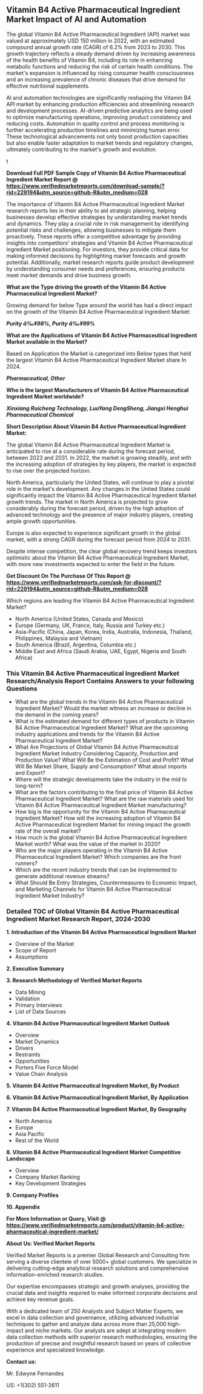 <h2>Vitamin B4 Active Pharmaceutical Ingredient Market Impact of AI and Automation</h2><p>The global Vitamin B4 Active Pharmaceutical Ingredient (API) market was valued at approximately USD 150 million in 2022, with an estimated compound annual growth rate (CAGR) of 6.2% from 2023 to 2030. This growth trajectory reflects a steady demand driven by increasing awareness of the health benefits of Vitamin B4, including its role in enhancing metabolic functions and reducing the risk of certain health conditions. The market's expansion is influenced by rising consumer health consciousness and an increasing prevalence of chronic diseases that drive demand for effective nutritional supplements.</p><p>AI and automation technologies are significantly reshaping the Vitamin B4 API market by enhancing production efficiencies and streamlining research and development processes. AI-driven predictive analytics are being used to optimize manufacturing operations, improving product consistency and reducing costs. Automation in quality control and process monitoring is further accelerating production timelines and minimizing human error. These technological advancements not only boost production capacities but also enable faster adaptation to market trends and regulatory changes, ultimately contributing to the market's growth and evolution.</p>t</p><p id="" class=""><strong>Download Full PDF Sample Copy of Vitamin B4 Active Pharmaceutical Ingredient Market Report @ <a href="https://www.verifiedmarketreports.com/download-sample/?rid=229194&utm_source=github-R&utm_medium=028" target="_blank">https://www.verifiedmarketreports.com/download-sample/?rid=229194&utm_source=github-R&utm_medium=028</a></strong></p><p>The importance of&nbsp;Vitamin B4 Active Pharmaceutical Ingredient Market research reports lies in their ability to aid strategic planning, helping businesses develop effective strategies by understanding market trends and dynamics. They play a crucial role in risk management by identifying potential risks and challenges, allowing businesses to mitigate them proactively. These reports offer a competitive advantage by providing insights into competitors' strategies and Vitamin B4 Active Pharmaceutical Ingredient Market positioning. For investors, they provide critical data for making informed decisions by highlighting market forecasts and growth potential. Additionally, market research reports guide product development by understanding consumer needs and preferences, ensuring products meet market demands and drive business growth.</p><p><strong>What are the&nbsp;Type driving the growth of the Vitamin B4 Active Pharmaceutical Ingredient Market?</strong></p><p id="" class="">Growing demand for below Type around the world has had a direct impact on the growth of the Vitamin B4 Active Pharmaceutical Ingredient Market:</p><em><strong>Purity â‰¥98%, Purity â‰¥99%</strong></em></p><strong>What are the&nbsp;Applications&nbsp;of Vitamin B4 Active Pharmaceutical Ingredient Market available in the Market?</strong></p><p id="" class="">Based on Application the Market is categorized into Below types that held the largest Vitamin B4 Active Pharmaceutical Ingredient Market share In 2024.</p><em><strong>Pharmaceutical, Other</strong></em></p><strong>Who is the largest Manufacturers of Vitamin B4 Active Pharmaceutical Ingredient Market worldwide?</strong></p><p><em><strong>Xinxiang Ruicheng Technology, LuoYang DengSheng, Jiangxi Henghui Pharmaceutical Chemical</strong></em></p><p id="" class=""><strong>Short Description About Vitamin B4 Active Pharmaceutical Ingredient Market:</strong></p><p>The global Vitamin B4 Active Pharmaceutical Ingredient Market is anticipated to rise at a considerable rate during the forecast period, between 2023 and 2031. In 2022, the market is growing steadily, and with the increasing adoption of strategies by key players, the market is expected to rise over the projected horizon.</p><p>North America, particularly the United States, will continue to play a pivotal role in the market's development. Any changes in the United States could significantly impact the Vitamin B4 Active Pharmaceutical Ingredient Market growth trends. The market in North America is projected to grow considerably during the forecast period, driven by the high adoption of advanced technology and the presence of major industry players, creating ample growth opportunities.</p><p>Europe is also expected to experience significant growth in the global market, with a strong CAGR during the forecast period from 2024 to 2031.</p><p>Despite intense competition, the clear global recovery trend keeps investors optimistic about the Vitamin B4 Active Pharmaceutical Ingredient Market, with more new investments expected to enter the field in the future.</p><p id="" class=""><strong>Get Discount On The Purchase Of This Report @ <a href="https://www.verifiedmarketreports.com/ask-for-discount/?rid=229194&utm_source=github-R&utm_medium=028" target="_blank">https://www.verifiedmarketreports.com/ask-for-discount/?rid=229194&utm_source=github-R&utm_medium=028</a></strong></p>Which regions are leading the Vitamin B4 Active Pharmaceutical Ingredient Market?</p><ul><li>North America (United States, Canada and Mexico)</li><li>Europe (Germany, UK, France, Italy, Russia and Turkey etc.)</li><li>Asia-Pacific (China, Japan, Korea, India, Australia, Indonesia, Thailand, Philippines, Malaysia and Vietnam)</li><li>South America (Brazil, Argentina, Columbia etc.)</li><li>Middle East and Africa (Saudi Arabia, UAE, Egypt, Nigeria and South Africa)</li></ul><h3 id="" class="">This Vitamin B4 Active Pharmaceutical Ingredient Market Research/Analysis Report Contains Answers to your following Questions</h3><ul><li>What are the global trends in the Vitamin B4 Active Pharmaceutical Ingredient Market? Would the market witness an increase or decline in the demand in the coming years?</li><li>What is the estimated demand for different types of products in Vitamin B4 Active Pharmaceutical Ingredient Market? What are the upcoming industry applications and trends for the Vitamin B4 Active Pharmaceutical Ingredient Market?</li><li>What Are Projections of Global Vitamin B4 Active Pharmaceutical Ingredient Market Industry Considering Capacity, Production and Production Value? What Will Be the Estimation of Cost and Profit? What Will Be Market Share, Supply and Consumption? What about imports and Export?</li><li>Where will the strategic developments take the industry in the mid to long-term?</li><li>What are the factors contributing to the final price of Vitamin B4 Active Pharmaceutical Ingredient Market? What are the raw materials used for Vitamin B4 Active Pharmaceutical Ingredient Market manufacturing?</li><li>How big is the opportunity for the Vitamin B4 Active Pharmaceutical Ingredient Market? How will the increasing adoption of Vitamin B4 Active Pharmaceutical Ingredient Market for mining impact the growth rate of the overall market?</li><li>How much is the global Vitamin B4 Active Pharmaceutical Ingredient Market worth? What was the value of the market In 2020?</li><li>Who are the major players operating in the Vitamin B4 Active Pharmaceutical Ingredient Market? Which companies are the front runners?</li><li>Which are the recent industry trends that can be implemented to generate additional revenue streams?</li><li>What Should Be Entry Strategies, Countermeasures to Economic Impact, and Marketing Channels for Vitamin B4 Active Pharmaceutical Ingredient Market Industry?</li></ul><h3 id="" class="">Detailed TOC of Global Vitamin B4 Active Pharmaceutical Ingredient Market Research Report, 2024-2030</h3><p id="" class=""><strong>1. Introduction of the Vitamin B4 Active Pharmaceutical Ingredient Market</strong></p><ul><li>Overview of the Market</li><li>Scope of Report</li><li>Assumptions</li></ul><p id="" class=""><strong>2. Executive Summary</strong></p><p id="" class=""><strong>3. Research Methodology of Verified Market Reports</strong></p><ul><li>Data Mining</li><li>Validation</li><li>Primary Interviews</li><li>List of Data Sources</li></ul><p id="" class=""><strong>4. Vitamin B4 Active Pharmaceutical Ingredient Market Outlook</strong></p><ul><li>Overview</li><li>Market Dynamics</li><li>Drivers</li><li>Restraints</li><li>Opportunities</li><li>Porters Five Force Model</li><li>Value Chain Analysis</li></ul><p id="" class=""><strong>5. Vitamin B4 Active Pharmaceutical Ingredient Market, By Product</strong></p><p id="" class=""><strong>6. Vitamin B4 Active Pharmaceutical Ingredient Market, By Application</strong></p><p id="" class=""><strong>7. Vitamin B4 Active Pharmaceutical Ingredient Market, By Geography</strong></p><ul><li>North America</li><li>Europe</li><li>Asia Pacific</li><li>Rest of the World</li></ul><p id="" class=""><strong>8. Vitamin B4 Active Pharmaceutical Ingredient Market Competitive Landscape</strong></p><ul><li>Overview</li><li>Company Market Ranking</li><li>Key Development Strategies</li></ul><p id="" class=""><strong>9. Company Profiles</strong></p><p id="" class=""><strong>10. Appendix</strong></p><p id="" class=""><strong>For More Information or Query, Visit @ <a href="https://www.verifiedmarketreports.com/product/vitamin-b4-active-pharmaceutical-ingredient-market/" target="_blank">https://www.verifiedmarketreports.com/product/vitamin-b4-active-pharmaceutical-ingredient-market/</a></strong></p><p id="" class=""><strong>About Us: Verified Market Reports</strong></p><p id="" class="">Verified Market Reports is a premier Global Research and Consulting firm serving a diverse clientele of over 5000+ global customers. We specialize in delivering cutting-edge analytical research solutions and comprehensive information-enriched research studies.</p><p id="" class="">Our expertise encompasses strategic and growth analyses, providing the crucial data and insights required to make informed corporate decisions and achieve key revenue goals.</p><p id="" class="">With a dedicated team of 250 Analysts and Subject Matter Experts, we excel in data collection and governance, utilizing advanced industrial techniques to gather and analyze data across more than 25,000 high-impact and niche markets. Our analysts are adept at integrating modern data collection methods with superior research methodologies, ensuring the production of precise and insightful research based on years of collective experience and specialized knowledge.</p><p id="" class=""><strong>Contact us:</strong></p><p id="" class="">Mr. Edwyne Fernandes</p><p id="" class="">US: +1(302) 551-2611</p>